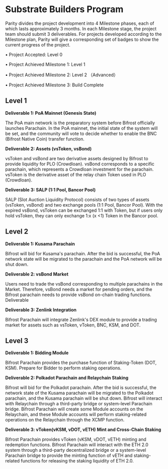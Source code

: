 # Substrate Builders Program

Parity divides the project development into 4 Milestone phases, each of which lasts approximately 3 months. In each Milestone stage, the project team should submit 3 deliverables. For projects developed according to the Milestone plan, Parity will give a corresponding set of badges to show the current progress of the project.

• Project Accepted: Level 0

• Project Achieved Milestone 1: Level 1

• Project Achieved Milestone 2: Level 2 （Advanced）

• Project Achieved Milestone 3: Build Complete

## Level 1

**Deliverable 1: PoA Mainnet (Genesis State)**

The PoA main network is the preparatory system before Bifrost officially launches Parachain. In the PoA mainnet, the initial state of the system will be set, and the community will vote to decide whether to enable the BNC (Bifrost Native Coin) transfer function.

**Deliverable 2: Assets (vsToken, vsBond)**

vsToken and vsBond are two derivative assets designed by Bifrost to provide liquidity for PLO (Crowdloan). vsBond corresponds to a specific parachain, which represents a Crowdloan investment for the parachain. vsToken is the derivative asset of the relay chain Token used in PLO (Crowdloan).

**Deliverable 3: SALP (1:1 Pool, Bancor Pool)**

SALP (Slot Auction Liquidity Protocol) consists of two types of assets (vsToken, vsBond) and two exchange pools (1:1 Pool, Bancor Pool). With the expired vsBond, vsToken can be exchanged 1:1 with Token, but if users only hold vsToken, they can only exchange 1:x (x <1) Token in the Bancor pool.

## Level 2

**Deliverable 1: Kusama Parachain**

Bifrost will bid for Kusama's parachain. After the bid is successful, the PoA network state will be migrated to the parachain and the PoA network will be shut down.

**Deliverable 2: vsBond Market**

Users need to trade the vsBond corresponding to multiple parachains in the Market. Therefore, vsBond needs a market for pending orders, and the Bifrost parachain needs to provide vsBond on-chain trading functions. Deliverable

**Deliverable 3: Zenlink Integration**

Bifrost Parachain will integrate Zenlink's DEX module to provide a trading market for assets such as vsToken, vToken, BNC, KSM, and DOT.

## Level 3

**Deliverable 1: Bidding Module**

Bifrost Parachain provides the purchase function of Staking-Token (DOT, KSM). Prepare for Bidder to perform staking operations.

**Deliverable 2: Polkadot Parachain and Relaychain Staking**

Bifrost will bid for the Polkadot parachain. After the bid is successful, the network state of the Kusama parachain will be migrated to the Polkadot parachain, and the Kusama parachain will be shut down. Bifrost will interact with Relaychain through a third-party bridge or system-level Parachain bridge. Bifrost Parachain will create some Module accounts on the Relaychain, and these Module accounts will perform staking-related operations on the Relaychain through the XCMP function.

**Deliverable 3: vToken(vKSM, vDOT, vETH) Mint and Cross-Chain Staking**

Bifrost Parachain provides vToken (vKSM, vDOT, vETH) minting and redemption functions. Bifrost Parachain will interact with the ETH 2.0 system through a third-party decentralized bridge or a system-level Parachain bridge to provide the minting function of vETH and staking-related functions for releasing the staking liquidity of ETH 2.0.
